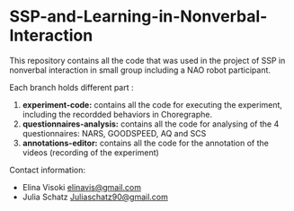 # SSP-and-Learning-in-Nonverbal-Interaction

This repository contains all the code that was used in the project of SSP in nonverbal interaction in small group including a NAO robot participant.

Each branch holds different part :
1. **experiment-code:** contains all the code for executing the experiment, including the recordded behaviors in Choregraphe.
2. **questionnaires-analysis:** contains all the code for analysing of the 4 questionnaires: NARS, GOODSPEED, AQ and SCS
3. **annotations-editor:** contains all the code for the annotation of the videos (recording of the experiment)  

Contact information:
- Elina Visoki elinavis@gmail.com
- Julia Schatz Juliaschatz90@gmail.com 

